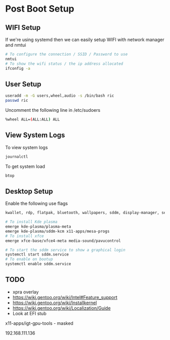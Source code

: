 # Post Boot Setup

## WIFI Setup

If we're using systemd then we can easily setup WIFI with network manager and nmtui
```bash
# To configure the connection / SSID / Password to use
nmtui
# To show the wifi status / the ip address allocated
ifconfig -a
```

## User Setup

```bash
useradd -m -G users,wheel,audio -s /bin/bash ric
passwd ric
```

Uncomment the following line in /etc/sudoers
```bash
%wheel ALL=(ALL:ALL) ALL
```

## View System Logs

To view system logs
```bash
journalctl
```

To get system load
```bash
btop
```


## Desktop Setup

Enable the following use flags
```bash
kwallet, rdp, flatpak, bluetooth, wallpapers, sddm, display-manager, server
```

```bash
# To install Kde plasma
emerge kde-plasma/plasma-meta
emerge kde-plasma/sddm-kcm x11-apps/mesa-progs
# To install xfce
emerge xfce-base/xfce4-meta media-sound/pavucontrol
```


```bash
# To start the sddm service to show a graphical login
systemctl start sddm.service
# To enable on bootup
systemctl enable sddm.service
```



## TODO

  * xpra overlay
  * https://wiki.gentoo.org/wiki/Intel#Feature_support
  * https://wiki.gentoo.org/wiki/Installkernel
  * https://wiki.gentoo.org/wiki/Localization/Guide
  * Look at EFI stub

x11-apps/igt-gpu-tools - masked

192.168.111.136
